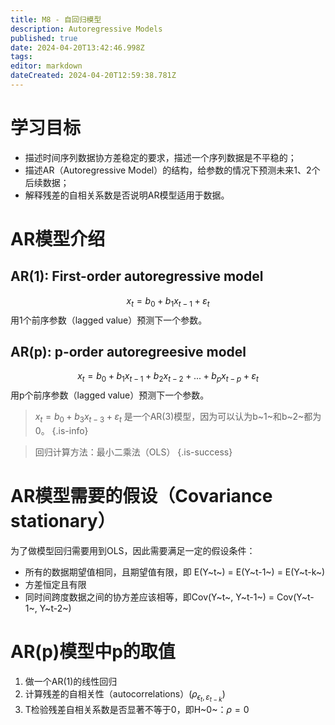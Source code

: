 ```yaml
---
title: M8 - 自回归模型
description: Autoregressive Models
published: true
date: 2024-04-20T13:42:46.998Z
tags: 
editor: markdown
dateCreated: 2024-04-20T12:59:38.781Z
---
```


# 学习目标
- 描述时间序列数据协方差稳定的要求，描述一个序列数据是不平稳的；
- 描述AR（Autoregressive Model）的结构，给参数的情况下预测未来1、2个后续数据；
- 解释残差的自相关系数是否说明AR模型适用于数据。

# AR模型介绍

## AR(1): First-order autoregressive model
$$x_{t}=b_{0}+b_{1}x_{t-1}+\varepsilon_{t}$$
用1个前序参数（lagged value）预测下一个参数。

## AR(p): p-order autoregreesive model
$$x_{t}=b_{0}+b_{1}x_{t-1}+b_{2}x_{t-2}+ ... + b_{p}x_{t-p}+\varepsilon_{t}$$
用p个前序参数（lagged value）预测下一个参数。

> $x_{t}=b_{0}+b_{3}x_{t-3}+\varepsilon_{t}$ 是一个AR(3)模型，因为可以认为b~1~和b~2~都为0。
{.is-info}

> 回归计算方法：最小二乘法（OLS）
{.is-success}

# AR模型需要的假设（Covariance stationary）

为了做模型回归需要用到OLS，因此需要满足一定的假设条件：

- 所有的数据期望值相同，且期望值有限，即 E(Y~t~) = E(Y~t-1~) = E(Y~t-k~)
- 方差恒定且有限
- 同时间跨度数据之间的协方差应该相等，即Cov(Y~t~, Y~t-1~) = Cov(Y~t-1~, Y~t-2~)

# AR(p)模型中p的取值
1. 做一个AR(1)的线性回归
2. 计算残差的自相关性（autocorrelations）($\rho_{\epsilon_{t},\varepsilon_{t-k}}$)
3. T检验残差自相关系数是否显著不等于0，即H~0~：$\rho=0$